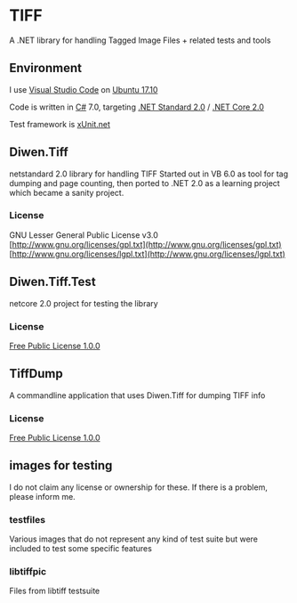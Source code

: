 # TIFF
A .NET library for handling Tagged Image Files + related tests and tools

## Environment
I use [Visual Studio Code](https://code.visualstudio.com/) 
on [Ubuntu 17.10](https://www.ubuntu.com/desktop/1710)

Code is written in [C#](https://docs.microsoft.com/en-us/dotnet/csharp/index) 7.0, targeting 
[.NET Standard 2.0](https://github.com/dotnet/standard/blob/master/docs/versions/netstandard2.0.md) / 
[.NET Core 2.0](https://docs.microsoft.com/en-us/dotnet/core/)

Test framework is [xUnit.net](https://xunit.github.io/)

## Diwen.Tiff
netstandard 2.0 library for handling TIFF
Started out in VB 6.0 as tool for tag dumping and page counting, 
then ported to .NET 2.0 as a learning project which became a sanity project.

### License
GNU Lesser General Public License v3.0
[http://www.gnu.org/licenses/gpl.txt](http://www.gnu.org/licenses/gpl.txt)
[http://www.gnu.org/licenses/lgpl.txt](http://www.gnu.org/licenses/lgpl.txt)

## Diwen.Tiff.Test
netcore 2.0 project for testing the library
### License
[Free Public License 1.0.0](https://opensource.org/licenses/FPL-1.0.0)

## TiffDump
A commandline application that uses Diwen.Tiff for dumping TIFF info 

### License
[Free Public License 1.0.0](https://opensource.org/licenses/FPL-1.0.0)

## images for testing 

I do not claim any license or ownership for these.
If there is a problem, please inform me.

### testfiles
Various images that do not represent any kind of test suite but were included to test some specific features

### libtiffpic
Files from libtiff testsuite